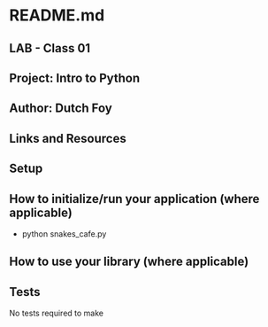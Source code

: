 # README.md

## LAB - Class 01

## Project: Intro to Python

## Author: Dutch Foy

## Links and Resources

## Setup

## How to initialize/run your application (where applicable)

- python snakes_cafe.py

## How to use your library (where applicable)

## Tests

 No tests required to make
